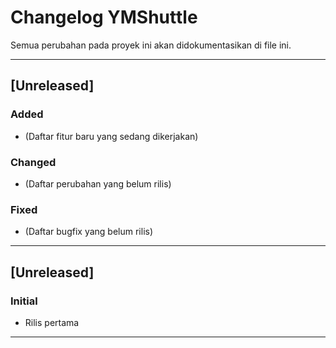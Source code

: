 # Changelog YMShuttle

Semua perubahan pada proyek ini akan didokumentasikan di file ini.

---

## [Unreleased]

### Added

-   (Daftar fitur baru yang sedang dikerjakan)

### Changed

-   (Daftar perubahan yang belum rilis)

### Fixed

-   (Daftar bugfix yang belum rilis)

---

## [Unreleased]

### Initial

-   Rilis pertama

---
